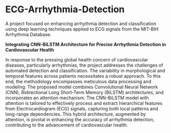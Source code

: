 # ECG-Arrhythmia-Detection
A project focused on enhancing arrhythmia detection and classification using deep learning techniques applied to ECG signals from the MIT-BIH Arrhythmia Database.

**Integrating CNN-BiLSTM Architecture for Precise Arrhythmia Detection in Cardiovascular Health**

In response to the pressing global health concern of cardiovascular diseases, particularly arrhythmias, the project addresses the challenges of automated detection and classification. The variability in morphological and temporal features across patients necessitates a robust approach. To this end, the methodology encompasses meticulous data processing and modeling.
The proposed model combines Convolutional Neural Network (CNN), Bidirectional Long Short-Term Memory (BiLSTM) architectures, and incorporates an attention mechanism. The CNN-BiLSTM model with attention is tailored to effectively process and extract hierarchical features from Electrocardiogram (ECG) signals, capturing both local patterns and long-range dependencies. This hybrid architecture, augmented by attention, is pivotal in enhancing the accuracy of arrhythmia detection, contributing to the advancement of cardiovascular health.
